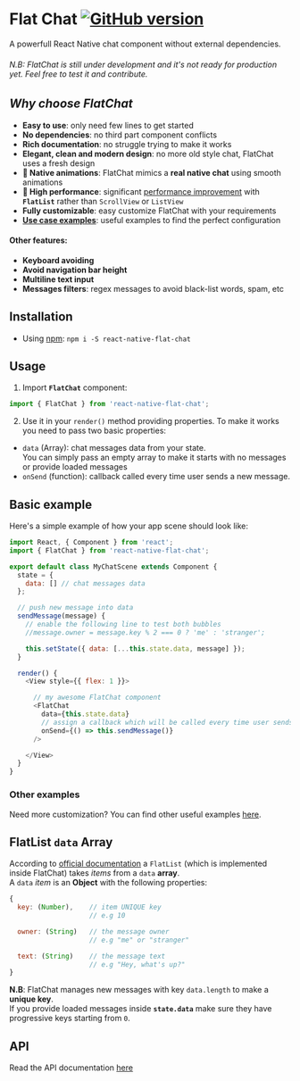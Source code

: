 #  Flat Chat [![GitHub version](https://badge.fury.io/gh/Marcotrombino%2Freact-native-flat-chat.svg)](https://badge.fury.io/gh/Marcotrombino%2Freact-native-flat-chat)
A powerfull React Native chat component without external dependencies.
###### <i>N.B: FlatChat is still under development and it's not ready for production yet. Feel free to test it and contribute.
## Why choose FlatChat</i>

- <b>Easy to use</b>: only need few lines to get started
- <b>No dependencies</b>: no third part component conflicts
- <b>Rich documentation</b>: no struggle trying to make it works
- <b>Elegant, clean and modern design</b>: no more old style chat, FlatChat uses a fresh design
- <b>:iphone: Native animations</b>: FlatChat mimics a <b>real native chat</b> using smooth animations
- <b>:rocket: High performance</b>: significant [performance improvement](https://facebook.github.io/react-native/blog/2017/03/13/better-list-views.html) with <b>`FlatList`</b> rather than `ScrollView` or `ListView`
- <b>Fully customizable</b>: easy customize FlatChat with your requirements
- <b>[Use case examples](./example)</b>: useful examples to find the perfect configuration
#### Other features:
- <b>Keyboard avoiding</b>
- <b>Avoid navigation bar height</b>
- <b>Multiline text input</b>
- <b>Messages filters</b>: regex messages to avoid black-list words, spam, etc

## Installation
- Using [npm](https://www.npmjs.com): `npm i -S react-native-flat-chat`

## Usage
1. Import <b>`FlatChat`</b> component:
```js
import { FlatChat } from 'react-native-flat-chat';
```
2. Use it in your `render()` method providing properties.
To make it works you need to pass two basic properties:
- `data` (Array): chat messages data from your state.
   <br>You can simply pass an empty array to make it starts with no messages or provide loaded messages
- `onSend` (function): callback called every time user sends a new message.

## Basic example
Here's a simple example of how your app scene should look like:
```js
import React, { Component } from 'react';
import { FlatChat } from 'react-native-flat-chat';

export default class MyChatScene extends Component {
  state = {
    data: [] // chat messages data
  };

  // push new message into data
  sendMessage(message) {
    // enable the following line to test both bubbles
    //message.owner = message.key % 2 === 0 ? 'me' : 'stranger';

    this.setState({ data: [...this.state.data, message] });
  }

  render() {
    <View style={{ flex: 1 }}>

      // my awesome FlatChat component
      <FlatChat
        data={this.state.data}
        // assign a callback which will be called every time user sends a new message
        onSend={() => this.sendMessage()}   
      />

    </View>
  }
}
```
### Other examples
Need more customization? You can find other useful examples [here](./example).

## FlatList `data` Array
According to [official documentation](https://facebook.github.io/react-native/docs/flatlist.html#renderitem) a `FlatList` (which is implemented inside FlatChat) takes <i>items</i> from a `data` <b>array</b>.
<br>A `data` <i>item</i> is an <b>Object</b> with the following properties:

```js
{
  key: (Number),    // item UNIQUE key
                    // e.g 10

  owner: (String)   // the message owner
                    // e.g "me" or "stranger"

  text: (String)    // the message text
                    // e.g "Hey, what's up?"
}
```

<b>N.B</b>: FlatChat manages new messages with key `data.length` to make a <b>unique key</b>.
<br>If you provide loaded messages inside <b>`state.data`</b> make sure they have progressive keys starting from `0`.

## API
Read the API documentation [here](./API.md)
